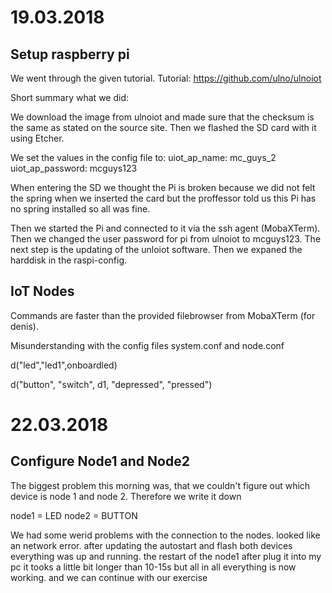 # 19.03.2018
## Setup raspberry pi
We went through the given tutorial.
Tutorial: https://github.com/ulno/ulnoiot

Short summary what we did:

We download the image from ulnoiot and made sure that the checksum is the same as stated on the source site.
Then we flashed the SD card with it using Etcher.

We set the values in the config file to:
uiot_ap_name:		mc_guys_2
uiot_ap_password:	mcguys123

When entering the SD we thought the Pi is broken because we did not felt the spring when we inserted the card but the proffessor told us this Pi has no spring installed so all was fine.

Then we started the Pi and connected to it via the ssh agent (MobaXTerm). Then we changed the user password for pi from ulnoiot to mcguys123.
The next step is the updating of the unloiot software.
Then we expaned the harddisk in the raspi-config.


## IoT Nodes

Commands are faster than the provided filebrowser from MobaXTerm (for denis).

Misunderstanding with the config files system.conf and node.conf

d("led","led1",onboardled)

d("button", "switch", d1, "depressed", "pressed")

# 22.03.2018
## Configure Node1 and Node2
The biggest problem this morning was, that we couldn't figure out which device is node 1 and node 2. Therefore we write it down

node1 = LED
node2 = BUTTON

We had some werid problems with the connection to the nodes. looked like an network error. after updating the autostart and flash both devices everything was up and running. the restart of the node1 after plug it into my pc it tooks a little bit longer than 10-15s but all in all everything is now working. and we can continue with our exercise
